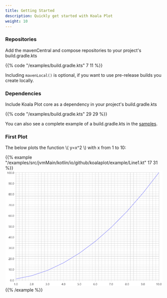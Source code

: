 ```yaml
---
title: Getting Started
description: Quickly get started with Koala Plot
weight: 10
---
```


### Repositories

Add the mavenCentral and compose repositories to your project's build.gradle.kts

{{% code "/examples/build.gradle.kts" 7 11 %}}

Including ```mavenLocal()``` is optional, if you want to use pre-release builds you create locally.

### Dependencies

Include Koala Plot core as a dependency in your project's build.gradle.kts

{{% code "/examples/build.gradle.kts" 29 29 %}}

You can also see a complete example of a build.gradle.kts in the [samples](https://github.com/KoalaPlot/koalaplot-samples/blob/main/build.gradle.kts).


### First Plot

The below plots the function \\( y=x^2 \\) with x from 1 to 10:

{{% example "/examples/src/jvmMain/kotlin/io/github/koalaplot/example/Line1.kt" 17 31 %}}
![Line1](/docs/xygraphs/line_plots/line1.png)
{{% /example %}}
